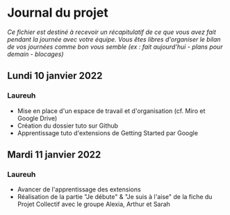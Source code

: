 # Journal du projet

*Ce fichier est destiné à recevoir un récapitulatif de ce que vous avez fait pendant la journée avec votre équipe. Vous êtes libres d'organiser le bilan de vos journées comme bon vous semble (ex : fait aujourd'hui - plans pour demain - blocages)*

## Lundi 10 janvier 2022

### Laureuh
- Mise en place d'un espace de travail et d'organisation (cf. Miro et Google Drive)
- Création du dossier tuto sur Github
- Apprentissage tuto d'extensions de Getting Started par Google

## Mardi 11 janvier 2022

### Laureuh
- Avancer de l'apprentissage des extensions
- Réalisation de la partie "Je débute" & "Je suis à l'aise" de la fiche du Projet Collectif avec le groupe Alexia, Arthur et Sarah